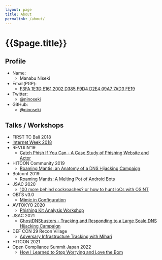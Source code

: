 ```yaml
---
layout: page
title: About
permalink: /about/
---
```


# {{$page.title}}

## Profile

- Name:
  - Manabu Niseki
- Email(PGP):
  - [F3FA 1E3D E161 2002 D385 F9D4 D2E4 09A7 7AD3 FE19](https://flowcrypt.com/pub/manabu.niseki@gmail.com)
- Twitter:
  - [@ninoseki](https://twitter.com/ninoseki)
- GitHub:
  - [@ninoseki](https://github.com/ninoseki)

## Talks / Workshops

- FIRST TC Bali 2018
- [Internet Week 2018](https://www.nic.ad.jp/ja/materials/iw/2018/proceedings/d2/d2-1-ishimaru.pdf)
- REVULN'19
  - [Catch Phish If You Can - A Case Study of Phishing Website and Actor](https://revuln.com/files/slides/revuln19/revuln19_4.pdf)
- HITCON Community 2019
  - [Roaming Mantis: an Anatomy of a DNS Hijacking Campaign](https://hitcon.org/2019/CMT/slide-files/d2_s1_r1.pdf)
- Botconf 2019
  - [Roaming Mantis: A Melting Pot of Android Bots](https://www.botconf.eu/wp-content/uploads/2019/12/B2019-Ishimaru-Niseki-Ogawa-Mantis.pdf)
- JSAC 2020
  - [100 more behind cockroaches? or how to hunt IoCs with OSINT](https://jsac.jpcert.or.jp/archive/2020/pdf/JSAC2020_4_ogawa-niseki_en.pdf)
- OBTS v3.0
  - [Mimic in Configuration](https://objectivebythesea.com/v3/talks/OBTS_v3_mNiseki_sIshimaru.pdf)
- AVTOKYO 2020
  - [Phishing Kit Analysis Workshop](https://speakerdeck.com/ninoseki/avtokyo-2020-phishing-kit-analysis-workshop)
- JSAC 2021
  - [GhostDNSbusters - Tracking and Responding to a Large Scale DNS Hijacking Campaign](https://jsac.jpcert.or.jp/archive/2021/pdf/JSAC2021_101_josh-niseki_jp.pdf)
- DEF CON 29 Recon Village
  - [Adversary Infrastructure Tracking with Mihari](/presentations/Adversary%20Infrastructure%20Tracking%20with%20Mihari.pdf)
- HITCON 2021
- Open Compliance Summit Japan 2022
  - [How I Learned to Stop Worrying and Love the Bom](https://static.sched.com/hosted_files/ocs2022/bd/How_I_Learned_to_Stop_Worrying_and_Love_the_Bom.pdf)
